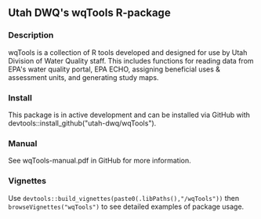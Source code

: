 ## Utah DWQ's wqTools R-package

### Description
wqTools is a collection of R tools developed and designed for use by Utah Division of Water Quality staff.
This includes functions for reading data from EPA's water quality portal, EPA ECHO, assigning beneficial uses & assessment units, and generating study maps.

### Install
This package is in active development and can be installed via GitHub with devtools::install_github("utah-dwq/wqTools").

### Manual
See wqTools-manual.pdf in GitHub for more information.

### Vignettes
Use `devtools::build_vignettes(paste0(.libPaths(),"/wqTools"))` then `browseVignettes("wqTools")` to see detailed examples of package usage.
